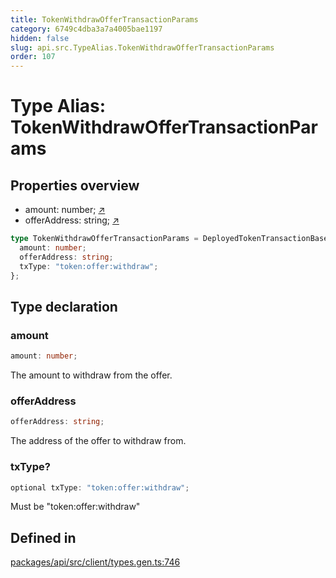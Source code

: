 ```yaml
---
title: TokenWithdrawOfferTransactionParams
category: 6749c4dba3a7a4005bae1197
hidden: false
slug: api.src.TypeAlias.TokenWithdrawOfferTransactionParams
order: 107
---
```


# Type Alias: TokenWithdrawOfferTransactionParams

## Properties overview

- amount:  number; [↗](#amount)
- offerAddress:  string; [↗](#offeraddress)

```ts
type TokenWithdrawOfferTransactionParams = DeployedTokenTransactionBaseParams & {
  amount: number;
  offerAddress: string;
  txType: "token:offer:withdraw";
};
```

## Type declaration

### amount

```ts
amount: number;
```

The amount to withdraw from the offer.

### offerAddress

```ts
offerAddress: string;
```

The address of the offer to withdraw from.

### txType?

```ts
optional txType: "token:offer:withdraw";
```

Must be "token:offer:withdraw"

## Defined in

[packages/api/src/client/types.gen.ts:746](https://github.com/zkcloudworker/minatokens-lib/blob/main/packages/api/src/client/types.gen.ts#L746)
